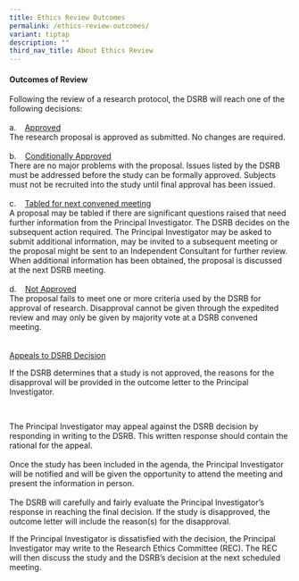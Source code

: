 ```yaml
---
title: Ethics Review Outcomes
permalink: /ethics-review-outcomes/
variant: tiptap
description: ""
third_nav_title: About Ethics Review
---
```

<h4><strong>Outcomes of Review</strong></h4>
<p></p>
<p>Following the review of a research protocol, the DSRB will reach one of
the following decisions:
<br>
<br>a.&nbsp;&nbsp; &nbsp;<u>Approved</u>
<br>The research proposal is approved as submitted. No changes are required.
<br>
<br>b.&nbsp;&nbsp; &nbsp;<u>Conditionally Approved</u>
<br>There are no major problems with the proposal. Issues listed by the DSRB
must be addressed before the study can be formally approved. Subjects must
not be recruited into the study until final approval has been issued.
<br>
<br>c.&nbsp;&nbsp; &nbsp;<u>Tabled for next convened meeting</u>
<br>A proposal may be tabled if there are significant questions raised that
need further information from the Principal Investigator. The DSRB decides
on the subsequent action required. The Principal Investigator may be asked
to submit additional information, may be invited to a subsequent meeting
or the proposal might be sent to an Independent Consultant for further
review. When additional information has been obtained, the proposal is
discussed at the next DSRB meeting.
<br>
<br>d.&nbsp;&nbsp; &nbsp;<u>Not Approved</u>
<br>The proposal fails to meet one or more criteria used by the DSRB for approval
of research. Disapproval cannot be given through the expedited review and
may only be given by majority vote at a DSRB convened meeting.
<br>
<br>
<br><u>Appeals to DSRB Decision</u>
</p>
<p>If the DSRB determines that a study is not approved, the reasons for the
disapproval will be provided in the outcome letter to the Principal Investigator.</p>
<p>&nbsp;</p>
<p>The Principal Investigator may appeal against the DSRB decision by responding
in writing to the DSRB. This written response should contain the rational
for the appeal.
<br>
<br>Once the study has been included in the agenda, the Principal Investigator
will be notified and will be given the opportunity to attend the meeting
and present the information in person.
<br>
<br>The DSRB will carefully and fairly evaluate the Principal Investigator’s
response in reaching the final decision. If the study is disapproved, the
outcome letter will include the reason(s) for the disapproval.</p>
<p>If the Principal Investigator is dissatisfied with the decision, the Principal
Investigator may write to the Research Ethics Committee (REC). The REC
will then discuss the study and the DSRB’s decision at the next scheduled
meeting.</p>
<p>&nbsp;</p>